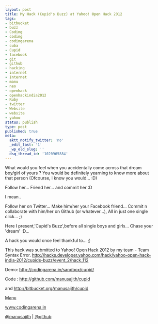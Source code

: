```yaml
---
layout: post
title: My Hack (Cupid's Buzz) at Yahoo! Open Hack 2012
tags:
- bitbucket
- buzz
- Coding
- coding
- codingarena
- cuba
- Cupid
- facebook
- git
- github
- hacking
- internet
- Internet
- manu
- neo
- openhack
- openhackindia2012
- Ruby
- twitter
- Website
- website
- yahoo
status: publish
type: post
published: true
meta:
  aktt_notify_twitter: 'no'
  _edit_last: '1'
  _wp_old_slug: ''
  dsq_thread_id: '1020965884'
---
```


What would you feel when you accidentally come across that dream boy/girl of yours ? You would be definitely yearning to know more about that person (Ofcourse, I know you would... :D)

Follow her... Friend her... and commit her :D

I mean..

Follow her on Twitter... Make him/her your Facebook friend... Commit n collaborate with him/her on Github (or whatever...), All in just one single click... ;)

<!--more-->

Here I present,'Cupid's Buzz',before all single boys and girls... Chase your 'dream' :D...

A hack you would once feel thankful to... ;)

This hack was submitted to Yahoo! Open Hack 2012 by my team - Team Syntax Error.
<a href="http://hacks.developer.yahoo.com/hack/yahoo-open-hack-india-2012/cupids-buzz/event_2/hack_112">http://hacks.developer.yahoo.com/hack/yahoo-open-hack-india-2012/cupids-buzz/event_2/hack_112</a>

Demo: <a href="http://codingarena.in/sandbox/cupid/">http://codingarena.in/sandbox/cupid/</a>

Code : <a href="http://github.com/manusajith/cupid">http://github.com/manusajith/cupid</a>

and <a href="http://bitbucket.org/manusajith/cupid">http://bitbucket.org/manusajith/cupid</a>


<a href="http://facebook.com/manusajth">Manu</a>

<a href="www.codingarena.in">www.codingarena.in</a>

<a href="http://twitter.com/manusajith" title="Twitter">@manusajith</a> | <a href="http://github.com/manusajith" title="Github">@github</a>